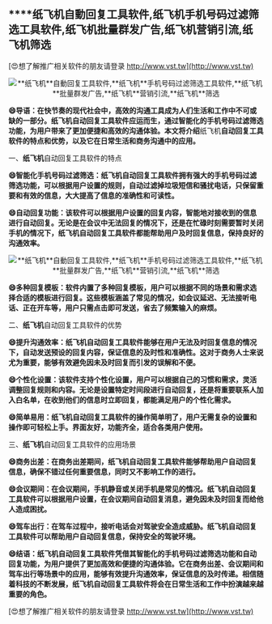 ## ****纸飞机**自動回复工具软件,**纸飞机**手机号码过滤筛选工具软件,**纸飞机**批量群发广告,**纸飞机**营销引流,**纸飞机**筛选**

[😍想了解推广相关软件的朋友请登录 http://www.vst.tw](http://www.vst.tw)

 <center><img src="https://vst.tw/MP4/tuiguang/png/3.png" alt="**纸飞机**自動回复工具软件,**纸飞机**手机号码过滤筛选工具软件,**纸飞机**批量群发广告,**纸飞机**营销引流,**纸飞机**筛选"></center>

**😄导语：在快节奏的现代社会中，高效的沟通工具成为人们生活和工作中不可或缺的一部分。**纸飞机**自动回复工具软件应运而生，通过智能化的手机号码过滤筛选功能，为用户带来了更加便捷和高效的沟通体验。本文将介绍**纸飞机**自动回复工具软件的特点和优势，以及它在日常生活和商务沟通中的应用。**

一、**纸飞机**自动回复工具软件的特点

**😄智能化手机号码过滤筛选：**纸飞机**自动回复工具软件拥有强大的手机号码过滤筛选功能，可以根据用户设置的规则，自动过滤掉垃圾短信和骚扰电话，只保留重要和有效的信息，大大提高了信息的准确性和可读性。**

**😄自动回复功能：该软件可以根据用户设置的回复内容，智能地对接收到的信息进行自动回复。无论是在会议中无法回复的情况下，还是在忙碌时刻需要暂时关闭手机的情况下，**纸飞机**自动回复工具软件都能帮助用户及时回复信息，保持良好的沟通效率。**

 <center><img src="https://vst.tw/MP4/tuiguang/png/6.png" alt="**纸飞机**自動回复工具软件,**纸飞机**手机号码过滤筛选工具软件,**纸飞机**批量群发广告,**纸飞机**营销引流,**纸飞机**筛选"></center>

**😄多种回复模板：软件内置了多种回复模板，用户可以根据不同的场景和需求选择合适的模板进行回复。这些模板涵盖了常见的情况，如会议延迟、无法接听电话、正在开车等，用户只需点击即可发送，省去了频繁输入的麻烦。**

二、**纸飞机**自动回复工具软件的优势

**😄提升沟通效率：**纸飞机**自动回复工具软件能够在用户无法及时回复信息的情况下，自动发送预设的回复内容，保证信息的及时性和准确性。这对于商务人士来说尤为重要，能够有效避免因未及时回复而引发的误解和不便。**

**😄个性化设置：该软件支持个性化设置，用户可以根据自己的习惯和需求，灵活调整回复规则和内容。无论是设置特定时间段进行自动回复，还是将重要联系人加入白名单，在收到他们的信息时立即回复，都能满足用户的个性化需求。**

**😄简单易用：**纸飞机**自动回复工具软件的操作简单明了，用户无需复杂的设置和操作即可轻松上手。界面友好，功能齐全，适合各类用户使用。**

三、**纸飞机**自动回复工具软件的应用场景

**😄商务出差：在商务出差期间，**纸飞机**自动回复工具软件能够帮助用户自动回复信息，确保不错过任何重要信息，同时又不影响工作的进行。**

**😄会议期间：在会议期间，手机静音或关闭手机是常见的情况。**纸飞机**自动回复工具软件可以根据用户设置，在会议期间自动回复消息，避免因未及时回复而给他人造成困扰。**

**😄驾车出行：在驾车过程中，接听电话会对驾驶安全造成威胁。**纸飞机**自动回复工具软件可以帮助用户自动回复信息，保持安全的驾驶环境。**

**😄结语：**纸飞机**自动回复工具软件凭借其智能化的手机号码过滤筛选功能和自动回复功能，为用户提供了更加高效和便捷的沟通体验。它在商务出差、会议期间和驾车出行等场景中的应用，能够有效提升沟通效率，保证信息的及时传递。相信随着科技的不断发展，**纸飞机**自动回复工具软件将会在日常生活和工作中扮演越来越重要的角色。**

[😍想了解推广相关软件的朋友请登录 http://www.vst.tw](http://www.vst.tw)



